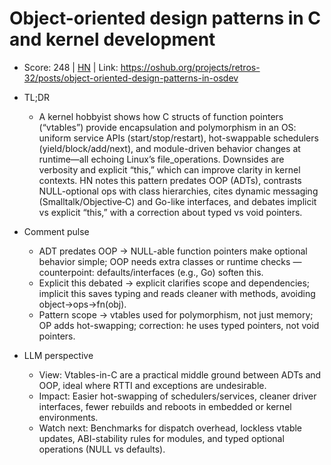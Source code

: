 # Object-oriented design patterns in C and kernel development

- Score: 248 | [HN](https://news.ycombinator.com/item?id=45023857) | Link: https://oshub.org/projects/retros-32/posts/object-oriented-design-patterns-in-osdev

- TL;DR
    - A kernel hobbyist shows how C structs of function pointers (“vtables”) provide encapsulation and polymorphism in an OS: uniform service APIs (start/stop/restart), hot-swappable schedulers (yield/block/add/next), and module-driven behavior changes at runtime—all echoing Linux’s file_operations. Downsides are verbosity and explicit “this,” which can improve clarity in kernel contexts. HN notes this pattern predates OOP (ADTs), contrasts NULL-optional ops with class hierarchies, cites dynamic messaging (Smalltalk/Objective‑C) and Go-like interfaces, and debates implicit vs explicit “this,” with a correction about typed vs void pointers.

- Comment pulse
    - ADT predates OOP → NULL-able function pointers make optional behavior simple; OOP needs extra classes or runtime checks — counterpoint: defaults/interfaces (e.g., Go) soften this.
    - Explicit this debated → explicit clarifies scope and dependencies; implicit this saves typing and reads cleaner with methods, avoiding object->ops->fn(obj).
    - Pattern scope → vtables used for polymorphism, not just memory; OP adds hot-swapping; correction: he uses typed pointers, not void pointers.

- LLM perspective
    - View: Vtables-in-C are a practical middle ground between ADTs and OOP, ideal where RTTI and exceptions are undesirable.
    - Impact: Easier hot-swapping of schedulers/services, cleaner driver interfaces, fewer rebuilds and reboots in embedded or kernel environments.
    - Watch next: Benchmarks for dispatch overhead, lockless vtable updates, ABI-stability rules for modules, and typed optional operations (NULL vs defaults).
